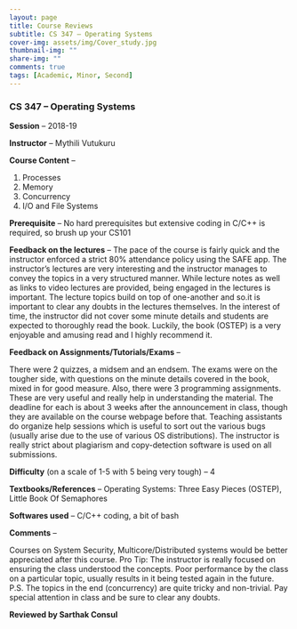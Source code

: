```yaml
---
layout: page
title: Course Reviews
subtitle: CS 347 – Operating Systems
cover-img: assets/img/Cover_study.jpg
thumbnail-img: ""
share-img: ""
comments: true
tags: [Academic, Minor, Second]
---
```


### CS 347 – Operating Systems

**Session** – 2018-19

**Instructor** – Mythili Vutukuru

**Course Content** –

1. Processes
2. Memory
3. Concurrency
4. I/O and File Systems

**Prerequisite** –
No hard prerequisites but extensive coding in C/C++ is required, so brush up your CS101

**Feedback on the lectures** –
The pace of the course is fairly quick and the instructor enforced a strict 80% attendance policy using the SAFE app. The instructor’s lectures are very interesting and the instructor manages to convey the topics in a very structured manner. While lecture notes as well as links to video lectures are provided, being engaged in the lectures is important. The lecture topics build on top of one-another and so.it is important to clear any doubts in the lectures themselves. In the interest of time, the instructor did not cover some minute details and students are expected to thoroughly read the book. Luckily, the book (OSTEP) is a very enjoyable and amusing read and I highly recommend it.

**Feedback on Assignments/Tutorials/Exams** –

There were 2 quizzes, a midsem and an endsem. The exams were on the tougher side, with questions on the minute details covered in the book, mixed in for good measure.
Also, there were 3 programming assignments. These are very useful and really help in understanding the material. The deadline for each is about 3 weeks after the announcement in class, though they are available on the course webpage before that. Teaching assistants do organize help sessions which is useful to sort out the various bugs (usually arise due to the use of various OS distributions). The instructor is really strict about plagiarism and copy-detection software is used on all submissions.

**Difficulty** (on a scale of 1-5 with 5 being very tough) –
4

**Textbooks/References** –
Operating Systems: Three Easy Pieces (OSTEP), Little Book Of Semaphores

**Softwares used** –
C/C++ coding, a bit of bash

**Comments** –

Courses on System Security, Multicore/Distributed systems would be better appreciated after this course.
Pro Tip: The instructor is really focused on ensuring the class understood the concepts. Poor performance by the class on a particular topic, usually results in it being tested again in the future.
P.S. The topics in the end (concurrency) are quite tricky and non-trivial. Pay special attention in class and be sure to clear any doubts.

**Reviewed by Sarthak Consul**
